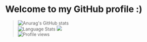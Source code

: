 # Welcome to my GitHub profile :)
> ![Anurag's GitHub stats](https://github-readme-stats.vercel.app/api?username=vaporvee&show_icons=true&hide_border=true&theme=transparent)<br>
![Language Stats](https://github-readme-stats.vercel.app/api/top-langs/?username=vaporvee&hide_border=true&theme=transparent&hide_progress=true) <img src="https://raw.githubusercontent.com/vaporvee/RPG-Test/main/assets/textures/debug/banana.png"><br>
![Profile views](https://komarev.com/ghpvc/?username=vaporvee)

